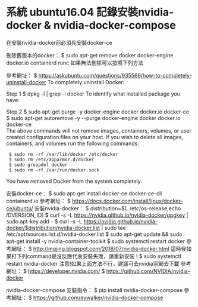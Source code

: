 # 系統 ubuntu16.04 記錄安裝nvidia-docker & nvidia-docker-compose
在安裝nvidia-docker前必須先安裝docker-ce


刪除舊版本的docker：
     $ sudo apt-get remove docker docker-engine docker.io containerd runc
如果無法刪除可以按照下列方法


參考網址：
     $ https://askubuntu.com/questions/935569/how-to-completely-uninstall-docker
To completely uninstall Docker:


Step 1
     $ dpkg -l | grep -i docker
To identify what installed package you have:


Step 2
     $ sudo apt-get purge -y docker-engine docker docker.io docker-ce  
     $ sudo apt-get autoremove -y --purge docker-engine docker docker.io docker-ce  
The above commands will not remove images, containers, volumes, or user created configuration files on your host. If you wish to delete all images, containers, and volumes run the following commands:

     $ sudo rm -rf /var/lib/docker /etc/docker
     $ sudo rm /etc/apparmor.d/docker
     $ sudo groupdel docker
     $ sudo rm -rf /var/run/docker.sock
You have removed Docker from the system completely.

安裝docker-ce：
     $ sudo apt-get install docker-ce docker-ce-cli containerd.io
參考網址：
     $ https://docs.docker.com/install/linux/docker-ce/ubuntu/
安裝nvidia-docker：
     $ distribution=$(. /etc/os-release;echo $ID$VERSION_ID)
     $ curl -s -L https://nvidia.github.io/nvidia-docker/gpgkey | sudo apt-key add -
     $ curl -s -L https://nvidia.github.io/nvidia-docker/$distribution/nvidia-docker.list | sudo tee /etc/apt/sources.list.d/nvidia-docker.list
     $ sudo apt-get update && sudo apt-get install -y nvidia-container-toolkit
     $ sudo systemctl restart docker
參考網址：
     $ http://mqjing.blogspot.com/2018/07/nvidia-docker.html
這時候如果打下列command是沒反應代表安裝失敗，請重新安裝 !
     $ sudo systemctl restart nvidia-docker
注意!如果上面方法不行，建議可去nvidia官網去下載
參考網址：
     $ https://developer.nvidia.com/
     $ https://github.com/NVIDIA/nvidia-docker

nvidia-docker-compose
安裝指令：
     $ pip install nvidia-docker-compose
參考網址：
     $ https://github.com/eywalker/nvidia-docker-compose
